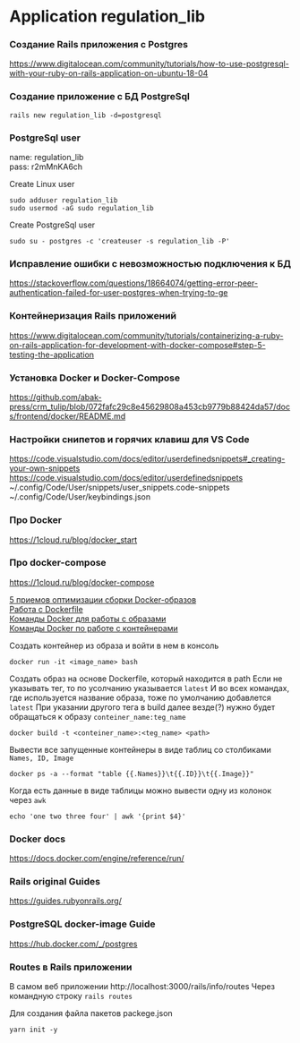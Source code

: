 # Application regulation_lib
### Cоздание Rails приложения с Postgres
https://www.digitalocean.com/community/tutorials/how-to-use-postgresql-with-your-ruby-on-rails-application-on-ubuntu-18-04

### Создание приложение с БД PostgreSql
```
rails new regulation_lib -d=postgresql
```

### PostgreSql user
name: regulation_lib  
pass: r2mMnKA6ch

Create Linux user
```
sudo adduser regulation_lib
sudo usermod -aG sudo regulation_lib
```
Create PostgreSql user 
```
sudo su - postgres -c 'createuser -s regulation_lib -P'
```

### Исправление ошибки с невозможностью подключения к БД
https://stackoverflow.com/questions/18664074/getting-error-peer-authentication-failed-for-user-postgres-when-trying-to-ge


### Контейнеризация Rails приложений
https://www.digitalocean.com/community/tutorials/containerizing-a-ruby-on-rails-application-for-development-with-docker-compose#step-5-testing-the-application

### Установка Docker и Docker-Compose
https://github.com/abak-press/crm_tulip/blob/072fafc29c8e45629808a453cb9779b88424da57/docs/frontend/docker/README.md


### Настройки снипетов и горячих клавиш для VS Code
https://code.visualstudio.com/docs/editor/userdefinedsnippets#_creating-your-own-snippets
https://code.visualstudio.com/docs/editor/userdefinedsnippets
~/.config/Code/User/snippets/user_snippets.code-snippets
~/.config/Code/User/keybindings.json

### Про Docker
https://1cloud.ru/blog/docker_start

### Про docker-compose
https://1cloud.ru/blog/docker-compose

[5 приемов оптимизации сборки Docker-образов](https://1cloud.ru/help/docker/5_docker_tricks)  
[Работа с Dockerfile](https://1cloud.ru/help/docker/dockerfile_work)  
[Команды Docker для работы с образами](https://1cloud.ru/help/docker/docker_image_work)  
[Команды Docker по работе с контейнерами](https://1cloud.ru/help/docker/docker_container)  

Создать контейнер из образа и войти в нем в консоль
```
docker run -it <image_name> bash
```
Создать образ на основе Dockerfile, который находится в path
Если не указывать тег, то по усолчанию указывается `latest`
И во всех командах, где используется название образа, тоже по умолчанию добавлется `latest`
При указании другого тега в build далее везде(?) нужно будет обращаться к образу  `conteiner_name:teg_name`
```
docker build -t <conteiner_name>:<teg_name> <path>
```
Вывести все запущенные контейнеры в виде таблиц со столбиками `Names, ID, Image`
```
docker ps -a --format "table {{.Names}}\t{{.ID}}\t{{.Image}}"
```

Когда есть данные в виде таблицы можно вывести одну из колонок через `awk`
```
echo 'one two three four' | awk '{print $4}'
```


### Docker docs
https://docs.docker.com/engine/reference/run/


### Rails original Guides
https://guides.rubyonrails.org/


### PostgreSQL docker-image Guide
https://hub.docker.com/_/postgres


### Routes в Rails приложении
В самом веб приложении
http://localhost:3000/rails/info/routes
Через командную строку
```rails routes```

Для создания файла пакетов packege.json
```
yarn init -y
```